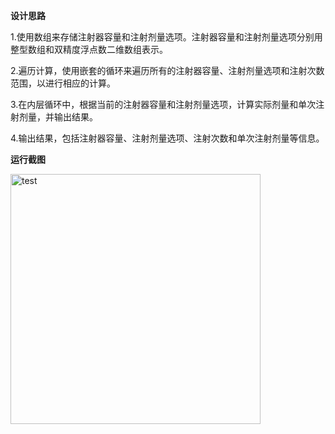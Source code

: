 **设计思路**

1.使用数组来存储注射器容量和注射剂量选项。注射器容量和注射剂量选项分别用整型数组和双精度浮点数二维数组表示。

2.遍历计算，使用嵌套的循环来遍历所有的注射器容量、注射剂量选项和注射次数范围，以进行相应的计算。

3.在内层循环中，根据当前的注射器容量和注射剂量选项，计算实际剂量和单次注射剂量，并输出结果。

4.输出结果，包括注射器容量、注射剂量选项、注射次数和单次注射剂量等信息。


**运行截图**

<img width="400" alt="test" src="https://github.com/Abaishao/test/assets/130017835/de3f54dd-54b5-4b2e-a14a-838bf2e2f284">


